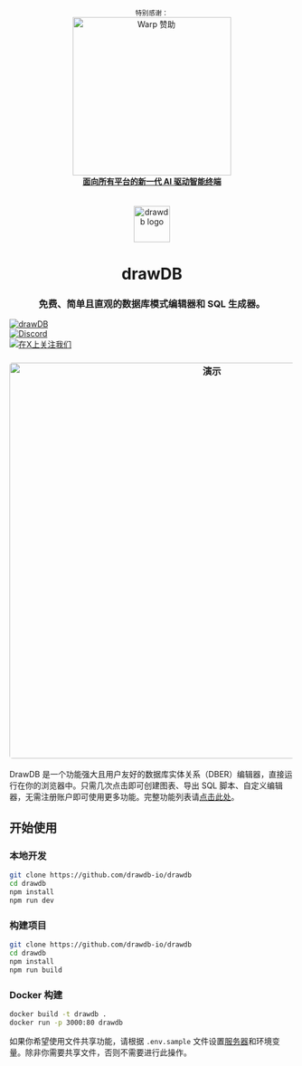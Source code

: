 <div align="center">
  <sup>特别感谢：</sup>
  <br>
  <a href="https://www.warp.dev/drawdb/" target="_blank">
    <img alt="Warp 赞助" width="280" src="https://github.com/user-attachments/assets/c7f141e7-9751-407d-bb0e-d6f2c487b34f">
    <br>
    <b>面向所有平台的新一代 AI 驱动智能终端</b>
  </a>
</div>

<br/>
<br/>

<div align="center">
    <img width="64" alt="drawdb logo" src="./src/assets/icon-dark.png">
    <h1>drawDB</h1>
</div>

<h3 align="center">免费、简单且直观的数据库模式编辑器和 SQL 生成器。</h3>

<div align="center" style="margin-bottom:12px;">
    <a href="https://drawdb.app/" style="display: flex; align-items: center;">
        <img src="https://img.shields.io/badge/开始构建-grey" alt="drawDB"/>
    </a>
    <a href="https://discord.gg/BrjZgNrmR6" style="display: flex; align-items: center;">
        <img src="https://img.shields.io/discord/1196658537208758412.svg?label=加入 Discord&logo=discord" alt="Discord"/>
    </a>
    <a href="https://x.com/drawDB_" style="display: flex; align-items: center;">
        <img src="https://img.shields.io/badge/在X上关注我们-blue?logo=X" alt="在X上关注我们"/>
    </a>
</div>

<h3 align="center"><img width="700" style="border-radius:5px;" alt="演示" src="drawdb.png"></h3>

DrawDB 是一个功能强大且用户友好的数据库实体关系（DBER）编辑器，直接运行在你的浏览器中。只需几次点击即可创建图表、导出 SQL 脚本、自定义编辑器，无需注册账户即可使用更多功能。完整功能列表请[点击此处](https://drawdb.app/)。

## 开始使用

### 本地开发

```bash
git clone https://github.com/drawdb-io/drawdb
cd drawdb
npm install
npm run dev
```

### 构建项目

```bash
git clone https://github.com/drawdb-io/drawdb
cd drawdb
npm install
npm run build
```

### Docker 构建

```bash
docker build -t drawdb .
docker run -p 3000:80 drawdb
```

如果你希望使用文件共享功能，请根据 `.env.sample` 文件设置[服务器](https://github.com/drawdb-io/drawdb-server)和环境变量。除非你需要共享文件，否则不需要进行此操作。